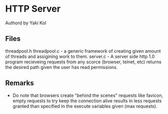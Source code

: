 # HTTP Server

Authord by Yaki Kol

## Files
threadpool.h
threadpool.c - a generic framework of creating given amount of threads and assigining work to them.
server.c - A server side http 1.0 program recieveing requests from any scorce (browser, telnet, etc)
	returns the desired path given the user has read permissions.

## Remarks
- Do note that browsers create "behind the scenes" requests like favicon,
	empty requests to try keep the connection alive results in less requests granted than specified
	in the execute variables given (max requests).

